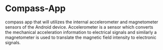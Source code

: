 # Compass-App

compass app that will utilizes the internal accelerometer and magnetometer sensors of the Android device. Accelerometer is a sensor which converts the mechanical acceleration information to electrical signals and similarly a magnetometer is used to translate the magnetic field intensity to electronic signals.
